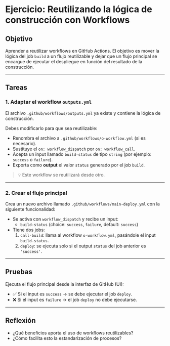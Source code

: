 # Ejercicio: Reutilizando la lógica de construcción con Workflows

##  Objetivo

Aprender a reutilizar workflows en GitHub Actions. El objetivo es mover la lógica del job `build` a un flujo reutilizable y dejar que un flujo principal se encargue de ejecutar el despliegue en función del resultado de la construcción.

---

##  Tareas

### 1. Adaptar el workflow `outputs.yml`

El archivo `.github/workflows/outputs.yml` ya existe y contiene la lógica de construcción.

Debes modificarlo para que sea reutilizable:

- Renombra el archivo a `.github/workflows/o-workflow.yml` (si es necesario).
- Sustituye el `on: workflow_dispatch` por `on: workflow_call`.
- Acepta un input llamado `build-status` de tipo `string` (por ejemplo: `success` o `failure`).
- Exporta como **output** el valor `status` generado por el job `build`.

> 💡 Este workflow se reutilizará desde otro.

---

### 2. Crear el flujo principal

Crea un nuevo archivo llamado `.github/workflows/main-deploy.yml` con la siguiente funcionalidad:

- Se activa con `workflow_dispatch` y recibe un input:
  - `build-status` (choice: `success`, `failure`, default: `success`)
- Tiene dos jobs:
  1. `call-build`: llama al workflow `o-workflow.yml`, pasándole el input `build-status`.
  2. `deploy`: se ejecuta solo si el output `status` del job anterior es `'success'`.

---

##  Pruebas

Ejecuta el flujo principal desde la interfaz de GitHub (UI):

- ✅ Si el input es `success` → se debe ejecutar el job `deploy`.
- ❌ Si el input es `failure` → el job `deploy` no debe ejecutarse.

---

##  Reflexión

- ¿Qué beneficios aporta el uso de workflows reutilizables?
- ¿Cómo facilita esto la estandarización de procesos?

